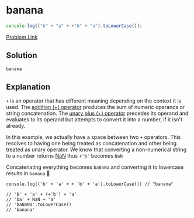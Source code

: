 # banana

```js
console.log(("b" + "a" + +"b" + "a").toLowerCase());
```

[Problem Link](https://bigfrontend.dev/quiz/banana)

## Solution

```
banana
```

## Explanation

`+` is an operator that has different meaning depending on the context it is used. The [addition (+) operator](https://developer.mozilla.org/en-US/docs/Web/JavaScript/Reference/Operators/Addition) produces the sum of numeric operands or string concatenation. The [unary plus (+) operator](https://developer.mozilla.org/en-US/docs/Web/JavaScript/Reference/Operators/Unary_plus) precedes its operand and evaluates to its operand but attempts to convert it into a number, if it isn't already.

In this example, we actually have a space between two `+` operators. This resolves to having one being treated as concatenation and other being treated as unary operator. We know that converting a non-numerical string to a number returns [NaN](https://developer.mozilla.org/en-US/docs/Web/JavaScript/Reference/Global_Objects/NaN) thus `+'b'` becomes `NaN`

Concatenating everything becomes `baNaNa` and converting it to lowercase results in `banana` 🍌

```
console.log(('b' + 'a' + + 'b' + 'a').toLowerCase()) // "banana"

// 'b' + 'a' + (+'b') + 'a'
// 'ba' + NaN + 'a'
// 'baNaNa'.toLowerCase()
// 'banana'
```

